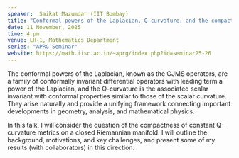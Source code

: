 ```yaml
---
speaker:  Saikat Mazumdar (IIT Bombay)
title: "Conformal powers of the Laplacian, Q-curvature, and the compactness problem"
date: 11 November, 2025
time: 4 pm
venue: LH-1, Mathematics Department
series: "APRG Seminar"
website: https://math.iisc.ac.in/~aprg/index.php?id=seminar25-26
---
```


The conformal powers of the Laplacian, known as the GJMS operators, are a family of conformally invariant differential operators with leading term a power of the
Laplacian, and the Q-curvature is the associated scalar invariant with conformal properties similar to those of the scalar curvature. They arise naturally and provide
a unifying framework connecting important developments in geometry, analysis, and mathematical physics.

In this talk, I will consider the question of the compactness of constant Q-curvature metrics on a closed Riemannian manifold. I will outline the background, motivations,
and key challenges, and present some of my results (with collaborators) in this direction.
